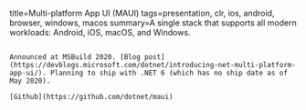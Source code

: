 title=Multi-platform App UI (MAUI)
tags=presentation, clr, ios, android, browser, windows, macos
summary=A single stack that supports all modern workloads: Android, iOS, macOS, and Windows.
~~~~~~

Announced at MSBuild 2020. [Blog post](https://devblogs.microsoft.com/dotnet/introducing-net-multi-platform-app-ui/). Planning to ship with .NET 6 (which has no ship date as of May 2020).

[Github](https://github.com/dotnet/maui)


